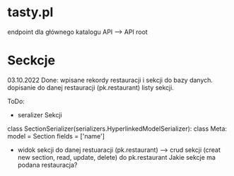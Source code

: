 # tasty.pl

endpoint dla głównego katalogu API 
--> API root

# Seckcje

03.10.2022
Done:
wpisane rekordy restauracji i sekcji do bazy danych. 
dopisanie do danej restauracji (pk.restaurant) listy sekcji.

ToDo:
- seralizer Sekcji

class SectionSerializer(serializers.HyperlinkedModelSerializer):
    class Meta:
        model = Section
        fields = ['name']

- widok sekcji do danej restuaracji (pk.restaurant) --> crud sekcji (creat new section, read, update, delete) do pk.restaurant
Jakie sekcje ma podana restauracja?

